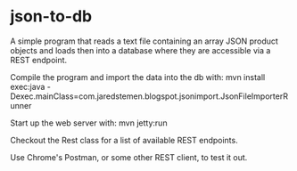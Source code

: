 json-to-db
==========

A simple program that reads a text file containing an array JSON product objects and loads then into a database where they are accessible via a REST endpoint.

Compile the program and import the data into the db with:
mvn install exec:java -Dexec.mainClass=com.jaredstemen.blogspot.jsonimport.JsonFileImporterRunner

Start up the web server with:
mvn jetty:run

Checkout the Rest class for a list of available REST endpoints.

Use Chrome's Postman, or some other REST client, to test it out.